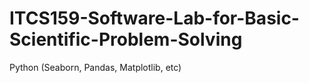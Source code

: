 # ITCS159-Software-Lab-for-Basic-Scientific-Problem-Solving
Python (Seaborn, Pandas, Matplotlib, etc)
